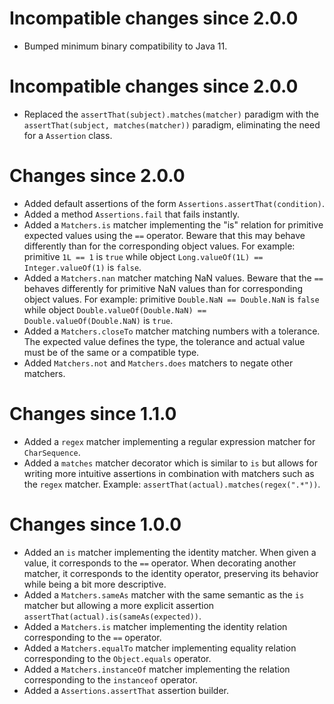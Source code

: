 # Incompatible changes since 2.0.0

* Bumped minimum binary compatibility to Java 11.

# Incompatible changes since 2.0.0

* Replaced the `assertThat(subject).matches(matcher)` paradigm with the `assertThat(subject, matches(matcher))`
  paradigm, eliminating the need for a `Assertion` class.

# Changes since 2.0.0

* Added default assertions of the form `Assertions.assertThat(condition)`.
* Added a method `Assertions.fail` that fails instantly.
* Added a `Matchers.is` matcher implementing the "is" relation for primitive expected values using the `==` operator.
  Beware that this may behave differently than for the corresponding object values.
  For example: primitive `1L == 1` is `true` while object `Long.valueOf(1L) == Integer.valueOf(1)` is `false`.
* Added a `Matchers.nan` matcher matching NaN values.
  Beware that the `==` behaves differently for primitive NaN values than for corresponding object values.
  For example: primitive `Double.NaN == Double.NaN` is `false` while object `Double.valueOf(Double.NaN) == 
  Double.valueOf(Double.NaN)` is `true`.
* Added a `Matchers.closeTo` matcher matching numbers with a tolerance.
  The expected value defines the type, the tolerance and actual value must be of the same or a compatible type.
* Added `Matchers.not` and `Matchers.does` matchers to negate other matchers. 

# Changes since 1.1.0

* Added a `regex` matcher implementing a regular expression matcher for `CharSequence`.
* Added a `matches` matcher decorator which is similar to `is` but allows for writing more intuitive assertions in
  combination with matchers such as the `regex` matcher. Example: `assertThat(actual).matches(regex(".*"))`.

# Changes since 1.0.0

* Added an `is` matcher implementing the identity matcher.
  When given a value, it corresponds to the `==` operator.
  When decorating another matcher, it corresponds to the identity operator, preserving its behavior while being a bit
  more descriptive.
* Added a `Matchers.sameAs` matcher with the same semantic as the `is` matcher but allowing a more explicit assertion
  `assertThat(actual).is(sameAs(expected))`.
* Added a `Matchers.is` matcher implementing the identity relation corresponding to the `==` operator.
* Added a `Matchers.equalTo` matcher implementing equality relation corresponding to the `Object.equals` operator.
* Added a `Matchers.instanceOf` matcher implementing the relation corresponding to the `instanceof` operator.
* Added a `Assertions.assertThat` assertion builder.
